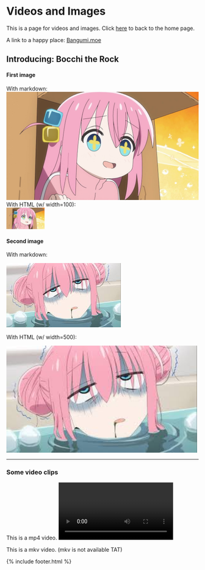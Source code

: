 # Videos and Images

This is a page for videos and images.
Click [here](/index.md) to back to the home page.

A link to a happy place: [Bangumi.moe]({{site.portal}})

## Introducing: **Bocchi the Rock**

#### First image

With markdown: <br>
![Bocchi_haha](img/bocchi.jpg)
With HTML (w/ width=100): <br>
<img src="img/bocchi.jpg" alt="Bocchi" width=100>



#### Second image

With markdown: 

![Bocchi_haha2](img/bocchi2.jfif)

With HTML (w/ width=500): 

<img src="img/bocchi2.jfif" alt="Bocchi2" width=500>

---

### Some video clips

This is a mp4 video.
<video src="video/bocchi_cyberpunk.mp4" controls></video>

This is a mkv video. (mkv is not available TAT)
<!-- <video src="video/Test.mkv" controls> -->

{% include footer.html %}